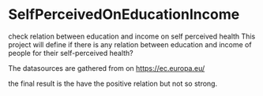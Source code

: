 # SelfPerceivedOnEducationIncome
check relation between education and income on self perceived health
This project will define if there is any relation between education and income of people for their self-perceived health?

The datasources are gathered from on https://ec.europa.eu/ 

the final result is the have the positive relation but not so strong.
